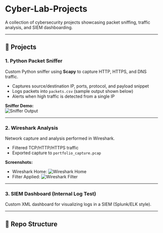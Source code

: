 # Cyber-Lab-Projects
A collection of cybersecurity projects showcasing packet sniffing, traffic analysis, and SIEM dashboarding.

---

## 🔹 Projects

### 1. Python Packet Sniffer
Custom Python sniffer using **Scapy** to capture HTTP, HTTPS, and DNS traffic.

- Captures source/destination IP, ports, protocol, and payload snippet  
- Logs packets into `packets.csv` (sample output shown below)  
- Alerts when high traffic is detected from a single IP  

**Sniffer Demo:**  
![Sniffer Output](Screenshots/sniffer_output.png)

---

### 2. Wireshark Analysis
Network capture and analysis performed in Wireshark.

- Filtered TCP/HTTP/HTTPS traffic  
- Exported capture to `portfolio_capture.pcap`  

**Screenshots:**  
- Wireshark Home: ![Wireshark Home](screenshots/Wireshark_home.png)  
- Filter Applied: ![Wireshark Filter](screenshots/Wireshark_filter.png)  

---

### 3. SIEM Dashboard (Internal Log Test)
Custom XML dashboard for visualizing logs in a SIEM (Splunk/ELK style).

---

## 📂 Repo Structure


